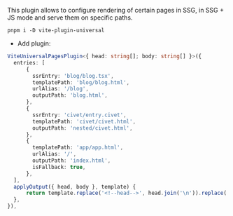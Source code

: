 This plugin allows to configure rendering of certain pages in SSG, in SSG + JS mode and serve them on specific paths.

`pnpm i -D vite-plugin-universal`

- Add plugin:

```ts
ViteUniversalPagesPlugin<{ head: string[]; body: string[] }>({
  entries: [
      {
        ssrEntry: 'blog/blog.tsx',
        templatePath: 'blog/blog.html',
        urlAlias: '/blog',
        outputPath: 'blog.html',
      },
      {
        ssrEntry: 'civet/entry.civet',
        templatePath: 'civet/civet.html',
        outputPath: 'nested/civet.html',
      },
      {
        templatePath: 'app/app.html',
        urlAlias: '/',
        outputPath: 'index.html',
        isFallback: true,
      },
  ],
  applyOutput({ head, body }, template) {
      return template.replace('<!--head-->', head.join('\n')).replace('<!--body-->', body.join('\n'))
  },
}),
```

